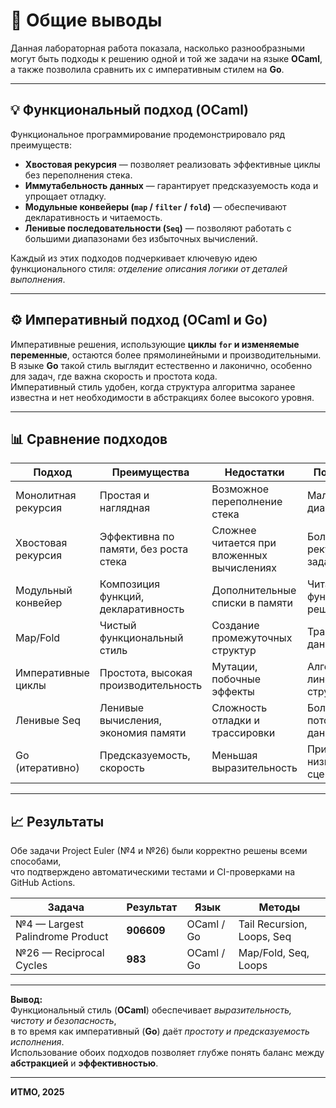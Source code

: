 # 🧩 Общие выводы

Данная лабораторная работа показала, насколько разнообразными могут быть подходы к решению одной и той же задачи на языке **OCaml**, а также позволила сравнить их с императивным стилем на **Go**.

---

## 💡 Функциональный подход (OCaml)

Функциональное программирование продемонстрировало ряд преимуществ:

- **Хвостовая рекурсия** — позволяет реализовать эффективные циклы без переполнения стека.  
- **Иммутабельность данных** — гарантирует предсказуемость кода и упрощает отладку.  
- **Модульные конвейеры (`map` / `filter` / `fold`)** — обеспечивают декларативность и читаемость.  
- **Ленивые последовательности (`Seq`)** — позволяют работать с большими диапазонами без избыточных вычислений.  

Каждый из этих подходов подчеркивает ключевую идею функционального стиля: *отделение описания логики от деталей выполнения*.

---

## ⚙️ Императивный подход (OCaml и Go)

Императивные решения, использующие **циклы `for` и изменяемые переменные**, остаются более прямолинейными и производительными.  
В языке **Go** такой стиль выглядит естественно и лаконично, особенно для задач, где важна скорость и простота кода.  
Императивный стиль удобен, когда структура алгоритма заранее известна и нет необходимости в абстракциях более высокого уровня.

---

## 📊 Сравнение подходов

| Подход                | Преимущества                                 | Недостатки                                  | Подходит для                            |
|-----------------------|----------------------------------------------|---------------------------------------------|-----------------------------------------|
| Монолитная рекурсия   | Простая и наглядная                          | Возможное переполнение стека                | Малые диапазоны                         |
| Хвостовая рекурсия    | Эффективна по памяти, без роста стека         | Сложнее читается при вложенных вычислениях  | Большие рекурсивные задачи              |
| Модульный конвейер    | Композиция функций, декларативность           | Дополнительные списки в памяти              | Читаемые и функциональные решения       |
| Map/Fold              | Чистый функциональный стиль                   | Создание промежуточных структур             | Трансформации данных                    |
| Императивные циклы    | Простота, высокая производительность          | Мутации, побочные эффекты                   | Алгоритмы с линейной структурой         |
| Ленивые Seq           | Ленивые вычисления, экономия памяти           | Сложность отладки и трассировки             | Большие/потоковые данные                |
| Go (итеративно)       | Предсказуемость, скорость                     | Меньшая выразительность                     | Прикладные и низкоуровневые сценарии    |

---

## 📈 Результаты

Обе задачи Project Euler (№4 и №26) были корректно решены всеми способами,  
что подтверждено автоматическими тестами и CI-проверками на GitHub Actions.

| Задача | Результат | Язык | Методы |
|--------|------------|-------|--------|
| №4 — Largest Palindrome Product | **906609** | OCaml / Go | Tail Recursion, Loops, Seq |
| №26 — Reciprocal Cycles         | **983**    | OCaml / Go | Map/Fold, Seq, Loops |

---

**Вывод:**  
Функциональный стиль (**OCaml**) обеспечивает *выразительность, чистоту и безопасность*,  
в то время как императивный (**Go**) даёт *простоту и предсказуемость исполнения*.  
Использование обоих подходов позволяет глубже понять баланс между **абстракцией** и **эффективностью**.

---

**ИТМО, 2025**
